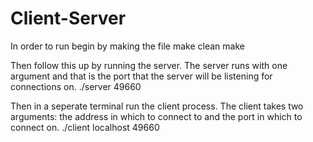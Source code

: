 # Client-Server

In order to run begin by making the file
	make clean
	make

Then follow this up by running the server. The server runs with one argument and that is
the port that the server will be listening for connections on.
	./server 49660

Then in a seperate terminal run the client process. The client takes two arguments: the
address in which to connect to and the port in which to connect on.
	./client localhost 49660


